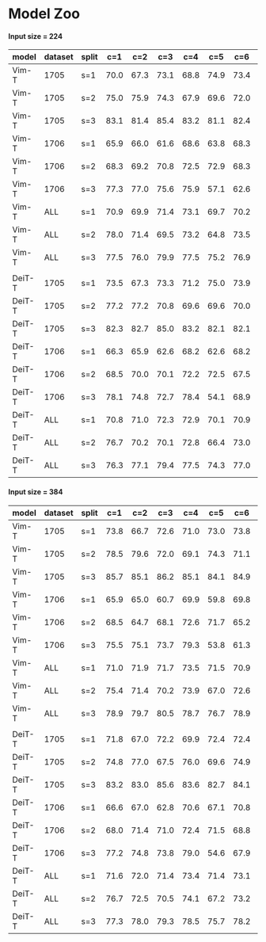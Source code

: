 # Model Zoo

#### Input size = 224
| model   | dataset | split |  c=1 |  c=2 |  c=3 |  c=4 |  c=5 |  c=6 |  fuse |
|---------|---------|-------|---------|---------|---------|---------|---------|---------|----------|
| Vim-T   | 1705    | s=1   | 70.0    | 67.3    | 73.1    | 68.8    | 74.9    | 73.4    | 74.5     |
| Vim-T   | 1705    | s=2   | 75.0    | 75.9    | 74.3    | 67.9    | 69.6    | 72.0    | 73.7     |
| Vim-T   | 1705    | s=3   | 83.1    | 81.4    | 85.4    | 83.2    | 81.1    | 82.4    | 83.3     |
| Vim-T   | 1706    | s=1   | 65.9    | 66.0    | 61.6    | 68.6    | 63.8    | 68.3    | 67.5     |
| Vim-T   | 1706    | s=2   | 68.3    | 69.2    | 70.8    | 72.5    | 72.9    | 68.3    | 70.6     |
| Vim-T   | 1706    | s=3   | 77.3    | 77.0    | 75.6    | 75.9    | 57.1    | 62.6    | 76.3     |
| Vim-T   | ALL     | s=1   | 70.9    | 69.9    | 71.4    | 73.1    | 69.7    | 70.2    | 71.9     |
| Vim-T   | ALL     | s=2   | 78.0    | 71.4    | 69.5    | 73.2    | 64.8    | 73.5    | 74.0     |
| Vim-T   | ALL     | s=3   | 77.5    | 76.0    | 79.9    | 77.5    | 75.2    | 76.9    | 77.9     |
|    |      |   |     |     |     |     |     |     |      |
| DeiT-T  | 1705    | s=1   | 73.5    | 67.3    | 73.3    | 71.2    | 75.0    | 73.9    | 75.0     |
| DeiT-T  | 1705    | s=2   | 77.2    | 77.2    | 70.8    | 69.6    | 69.6    | 70.0    | 74.6     | 
| DeiT-T  | 1705    | s=3   | 82.3    | 82.7    | 85.0    | 83.2    | 82.1    | 82.1    | 83.9     |
| DeiT-T  | 1706    | s=1   | 66.3    | 65.9    | 62.6    | 68.2    | 62.6    | 68.2    | 68.3     |
| DeiT-T  | 1706    | s=2   | 68.5    | 70.0    | 70.1    | 72.2    | 72.5    | 67.5    | 71.5     |
| DeiT-T  | 1706    | s=3   | 78.1    | 74.8    | 72.7    | 78.4    | 54.1    | 68.9    | 76.7     | 
| DeiT-T  | ALL     | s=1   | 70.8    | 71.0    | 72.3    | 72.9    | 70.1    | 70.9    | 71.9     | 
| DeiT-T  | ALL     | s=2   | 76.7    | 70.2    | 70.1    | 72.8    | 66.4    | 73.0    | 73.1     | 
| DeiT-T  | ALL     | s=3   | 76.3    | 77.1    | 79.4    | 77.5    | 74.3    | 77.0    | 78.0     |

#### Input size = 384
| model   | dataset | split |  c=1 |  c=2 |  c=3 |  c=4 |  c=5 |  c=6 |  fuse |
|---------|---------|-------|---------|---------|---------|---------|---------|---------|----------|
| Vim-T   | 1705    | s=1   | 73.8    | 66.7    | 72.6    | 71.0    | 73.0    | 73.8    | 74.2     |
| Vim-T   | 1705    | s=2   | 78.5    | 79.6    | 72.0    | 69.1    | 74.3    | 71.1    | 75.2     |
| Vim-T   | 1705    | s=3   | 85.7    | 85.1    | 86.2    | 85.1    | 84.1    | 84.9    | 85.8     |
| Vim-T   | 1706    | s=1   | 65.9    | 65.0    | 60.7    | 69.9    | 59.8    | 69.8    | 68.7     |
| Vim-T   | 1706    | s=2   | 68.5    | 64.7    | 68.1    | 72.6    | 71.7    | 65.2    | 69.4     |
| Vim-T   | 1706    | s=3   | 75.5    | 75.1    | 73.7    | 79.3    | 53.8    | 61.3    | 76.2     |
| Vim-T   | ALL     | s=1   | 71.0    | 71.9    | 71.7    | 73.5    | 71.5    | 70.9    | 73.0     |
| Vim-T   | ALL     | s=2   | 75.4    | 71.4    | 70.2    | 73.9    | 67.0    | 72.6    | 74.8     |
| Vim-T   | ALL     | s=3   | 78.9    | 79.7    | 80.5    | 78.7    | 76.7    | 78.9    | 79.6     |
|    |      |   |     |     |     |     |     |     |      |
| DeiT-T  | 1705    | s=1   | 71.8    | 67.0    | 72.2    | 69.9    | 72.4    | 72.4    | 72.6     |
| DeiT-T  | 1705    | s=2   | 74.8    | 77.0    | 67.5    | 76.0    | 69.6    | 74.9    | 74.6     |
| DeiT-T  | 1705    | s=3   | 83.2    | 83.0    | 85.6    | 83.6    | 82.7    | 84.1    | 84.6     |
| DeiT-T  | 1706    | s=1   | 66.6    | 67.0    | 62.8    | 70.6    | 67.1    | 70.8    | 69.2     |
| DeiT-T  | 1706    | s=2   | 68.0    | 71.4    | 71.0    | 72.4    | 71.5    | 68.8    | 72.3     |
| DeiT-T  | 1706    | s=3   | 77.2    | 74.8    | 73.8    | 79.0    | 54.6    | 67.9    | 75.2     |
| DeiT-T  | ALL     | s=1   | 71.6    | 72.0    | 71.4    | 73.4    | 71.4    | 73.1    | 72.8     |
| DeiT-T  | ALL     | s=2   | 76.7    | 72.5    | 70.5    | 74.1    | 67.2    | 73.2    | 74.1     |
| DeiT-T  | ALL     | s=3   | 77.3    | 78.0    | 79.3    | 78.5    | 75.7    | 78.2    | 78.5     |